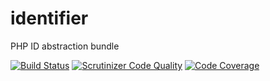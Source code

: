 # identifier
PHP ID abstraction bundle

[![Build Status](https://travis-ci.org/kaihempel/identifier.svg?branch=master)](https://travis-ci.org/kaihempel/identifier)
[![Scrutinizer Code Quality](https://scrutinizer-ci.com/g/kaihempel/identifier/badges/quality-score.png?b=master)](https://scrutinizer-ci.com/g/kaihempel/identifier/?branch=master)
[![Code Coverage](https://scrutinizer-ci.com/g/kaihempel/identifier/badges/coverage.png?b=master)](https://scrutinizer-ci.com/g/kaihempel/identifier/?branch=master)
